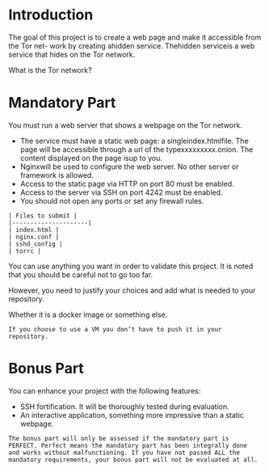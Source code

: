 
# Introduction

The goal of this project is to create a web page and make it accessible from the Tor net-
work by creating ahidden service. Thehidden serviceis a web service that hides
on the Tor network.

What is the Tor network?

# Mandatory Part

You must run a web server that shows a webpage on the Tor network.

- The service must have a static web page: a singleindex.htmlfile. The page will
    be accessible through a url of the typexxxxxxxxx.onion. The content displayed
    on the page isup to you.
- Nginxwill be used to configure the web server. No other server or framework is
    allowed.
- Access to the static page via HTTP on port 80 must be enabled.
- Access to the server via SSH on port 4242 must be enabled.
- You should not open any ports or set any firewall rules.

```
| Files to submit |
|---------------------|
| index.html |
| nginx.conf |
| sshd_config |
| torrc |
```
You can use anything you want in order to validate this project. It is noted that you
should be careful not to go too far.

However, you need to justify your choices and add what is needed to your repository.

Whether it is a docker image or something else.

```
If you choose to use a VM you don’t have to push it in your
repository.
```

# Bonus Part

You can enhance your project with the following features:

- SSH fortification. It will be thoroughly tested during evaluation.
- An interactive application, something more impressive than a static webpage.

```
The bonus part will only be assessed if the mandatory part is
PERFECT. Perfect means the mandatory part has been integrally done
and works without malfunctioning. If you have not passed ALL the
mandatory requirements, your bonus part will not be evaluated at all.
```
